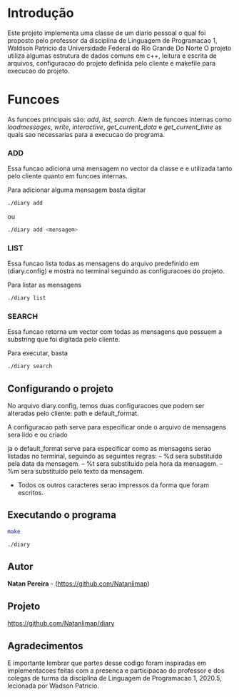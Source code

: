 # Introdução #

Este projeto implementa uma classe de um diario pessoal o qual foi proposto pelo professor da disciplina de Linguagem de Programacao 1, Waldson Patricio da Universidade Federal do Rio Grande Do Norte
O projeto utiliza algumas estrutura de dados comuns em c++, leitura e escrita de arquivos, configuracao do projeto definida pelo cliente e makefile para execucao do projeto.


# Funcoes #

As funcoes principais são: *add*, *list*, *search*.
Alem de funcoes internas como *loadmessages*, *write*, *interactive*, *get_current_data* e *get_current_time* as quais sao necessarias para a execucao do programa.

### ADD
Essa funcao adiciona uma mensagem no vector da classe e e utilizada tanto pelo cliente quanto em funcoes internas.

Para adicionar alguma mensagem basta digitar 
```sh
./diary add
```
ou 

```sh
./diary add <mensagem> 
```

### LIST
Essa funcao lista todas as mensagens do arquivo predefinido em (diary.config) e mostra no terminal seguindo as configuracoes do projeto.

Para listar as mensagens 
```sh
./diary list
```

### SEARCH
Essa funcao retorna um vector com todas as mensagens que possuem a substring que foi digitada pelo cliente.

Para executar, basta 
```sh
./diary search
```

## Configurando o projeto
No arquivo diary.config, temos duas configuracoes que podem ser alteradas pelo cliente: path e default_format.

A configuracao path serve para especificar onde o arquivo de mensagens sera lido e ou criado

ja o default_format serve para especificar como as mensagens serao listadas no terminal, seguindo as seguintes regras:
– %d sera substituido pela data da mensagem.
– %t sera substituído pela hora da mensagem.
– %m sera substituído pelo texto da mensagem.
- Todos os outros caracteres serao impressos da forma que foram escritos.

## Executando o programa
```sh
make

./diary

```

## Autor

**Natan Pereira** - (https://github.com/Natanlimap)

## Projeto
https://github.com/Natanlimap/diary

## Agradecimentos
E importante lembrar que partes desse codigo foram inspiradas em implementacoes feitas com a presenca e participacao do professor e dos colegas de turma da disciplina de Linguagem de Programacao 1, 2020.5, lecionada por Wadson Patricio. 

